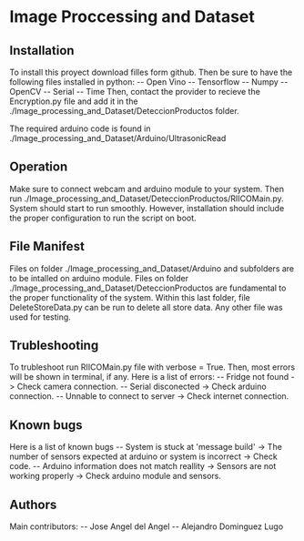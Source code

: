 # Image Proccessing and Dataset
## Installation
To install this proyect download filles form github. Then be sure to have the following files installed in python:
-- Open Vino
-- Tensorflow
-- Numpy
-- OpenCV
-- Serial
-- Time
Then, contact the provider to recieve the Encryption.py file and add it in the ./Image_processing_and_Dataset/DeteccionProductos folder.

The required arduino code is found in ./Image_processing_and_Dataset/Arduino/UltrasonicRead

## Operation
Make sure to connect webcam and arduino module to your system. Then run ./Image_processing_and_Dataset/DeteccionProductos/RIICOMain.py.
System should start to run smoothly. However, installation should include the proper configuration to run the script on boot.

## File Manifest
Files on folder ./Image_processing_and_Dataset/Arduino and subfolders are to be intalled on arduino module. Files on folder ./Image_processing_and_Dataset/DeteccionProductos are fundamental to the proper functionality of the system.
Within this last folder, file DeleteStoreData.py can be run to delete all store data. 
Any other file was used for testing.

## Trubleshooting
To trubleshoot run RIICOMain.py file with verbose = True. Then, most errors will be shown in terminal, if any. Here is a list of errors:
-- Fridge not found -> Check camera connection.
-- Serial disconected -> Check arduino connection.
-- Unnable to connect to server -> Check internet connection.

## Known bugs
Here is a list of known bugs
-- System is stuck at 'message build' -> The number of sensors expected at arduino or system is incorrect -> Check code.
-- Arduino information does not match reallity -> Sensors are not working properly -> Check arduino module and sensors.

## Authors
Main contributors:
-- Jose Angel del Angel
-- Alejandro Dominguez Lugo

